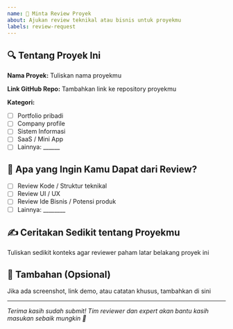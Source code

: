 ```yaml
---
name: 🚀 Minta Review Proyek
about: Ajukan review teknikal atau bisnis untuk proyekmu
labels: review-request
---
```


## 🔍 Tentang Proyek Ini

**Nama Proyek:**
Tuliskan nama proyekmu

**Link GitHub Repo:**
Tambahkan link ke repository proyekmu

**Kategori:**
- [ ] Portfolio pribadi
- [ ] Company profile
- [ ] Sistem Informasi
- [ ] SaaS / Mini App
- [ ] Lainnya: ______

## 🧠 Apa yang Ingin Kamu Dapat dari Review?

- [ ] Review Kode / Struktur teknikal
- [ ] Review UI / UX
- [ ] Review Ide Bisnis / Potensi produk
- [ ] Lainnya: ________

## ✍️ Ceritakan Sedikit tentang Proyekmu
Tuliskan sedikit konteks agar reviewer paham latar belakang proyek ini

## 📎 Tambahan (Opsional)
Jika ada screenshot, link demo, atau catatan khusus, tambahkan di sini

---

_Terima kasih sudah submit! Tim reviewer dan expert akan bantu kasih masukan sebaik mungkin 🙌_
